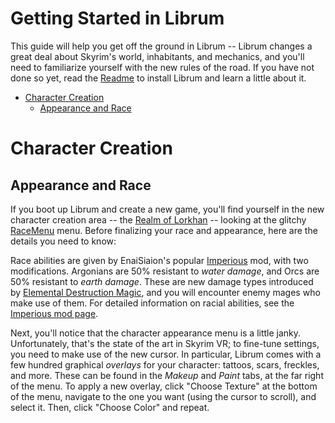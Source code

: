 # Getting Started in Librum
This guide will help you get off the ground in Librum -- Librum changes a great deal about Skyrim's world, inhabitants, and mechanics, and you'll need to familiarize yourself with the new rules of the road. If you have not done so yet, read the [Readme](README.md) to install Librum and learn a little about it.

 - [Character Creation](#character-creation)
   - [Appearance and Race](#appearance-and-race)

# Character Creation
## Appearance and Race
If you boot up Librum and create a new game, you'll find yourself in the new character creation area -- the [Realm of Lorkhan](https://www.nexusmods.com/skyrimspecialedition/mods/18223) -- looking at the glitchy [RaceMenu](https://www.nexusmods.com/skyrimspecialedition/mods/19080) menu. Before finalizing your race and appearance, here are the details you need to know:

Race abilities are given by EnaiSiaion's popular [Imperious](https://www.nexusmods.com/skyrimspecialedition/mods/1315) mod, with two modifications. Argonians are 50% resistant to _water damage_, and Orcs are 50% resistant to _earth damage_. These are new damage types introduced by [Elemental Destruction Magic](https://www.nexusmods.com/skyrimspecialedition/mods/440), and you will encounter enemy mages who make use of them. For detailed information on racial abilities, see the [Imperious mod page](https://www.nexusmods.com/skyrimspecialedition/mods/1315).

Next, you'll notice that the character appearance menu is a little janky. Unfortunately, that's the state of the art in Skyrim VR; to fine-tune settings, you need to make use of the new cursor. In particular, Librum comes with a few hundred graphical _overlays_ for your character: tattoos, scars, freckles, and more. These can be found in the _Makeup_ and _Paint_ tabs, at the far right of the menu. To apply a new overlay, click "Choose Texture" at the bottom of the menu, navigate to the one you want (using the cursor to scroll), and select it. Then, click "Choose Color" and repeat.

## 
